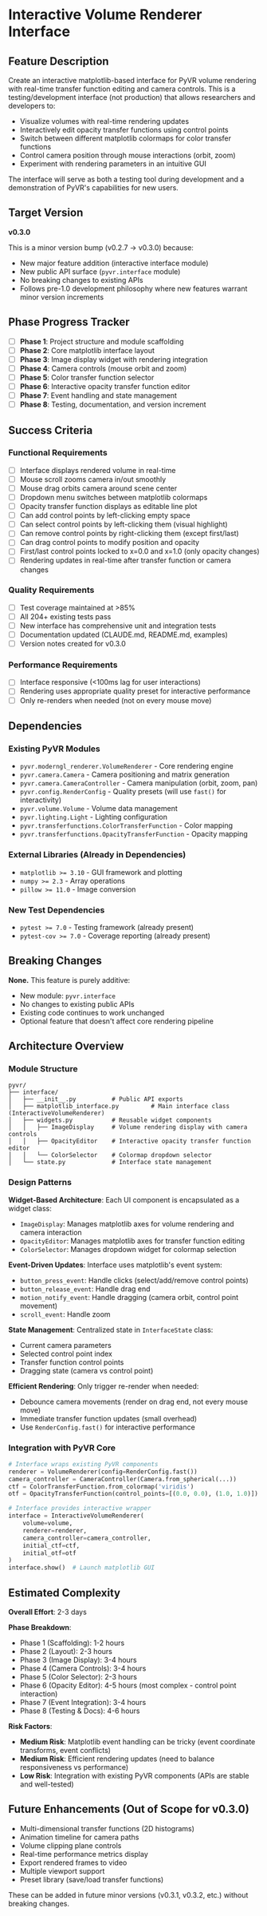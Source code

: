# Interactive Volume Renderer Interface

## Feature Description

Create an interactive matplotlib-based interface for PyVR volume rendering with real-time transfer function editing and camera controls. This is a testing/development interface (not production) that allows researchers and developers to:

- Visualize volumes with real-time rendering updates
- Interactively edit opacity transfer functions using control points
- Switch between different matplotlib colormaps for color transfer functions
- Control camera position through mouse interactions (orbit, zoom)
- Experiment with rendering parameters in an intuitive GUI

The interface will serve as both a testing tool during development and a demonstration of PyVR's capabilities for new users.

## Target Version

**v0.3.0**

This is a minor version bump (v0.2.7 → v0.3.0) because:
- New major feature addition (interactive interface module)
- New public API surface (`pyvr.interface` module)
- No breaking changes to existing APIs
- Follows pre-1.0 development philosophy where new features warrant minor version increments

## Phase Progress Tracker

- [ ] **Phase 1**: Project structure and module scaffolding
- [ ] **Phase 2**: Core matplotlib interface layout
- [ ] **Phase 3**: Image display widget with rendering integration
- [ ] **Phase 4**: Camera controls (mouse orbit and zoom)
- [ ] **Phase 5**: Color transfer function selector
- [ ] **Phase 6**: Interactive opacity transfer function editor
- [ ] **Phase 7**: Event handling and state management
- [ ] **Phase 8**: Testing, documentation, and version increment

## Success Criteria

### Functional Requirements
- [ ] Interface displays rendered volume in real-time
- [ ] Mouse scroll zooms camera in/out smoothly
- [ ] Mouse drag orbits camera around scene center
- [ ] Dropdown menu switches between matplotlib colormaps
- [ ] Opacity transfer function displays as editable line plot
- [ ] Can add control points by left-clicking empty space
- [ ] Can select control points by left-clicking them (visual highlight)
- [ ] Can remove control points by right-clicking them (except first/last)
- [ ] Can drag control points to modify position and opacity
- [ ] First/last control points locked to x=0.0 and x=1.0 (only opacity changes)
- [ ] Rendering updates in real-time after transfer function or camera changes

### Quality Requirements
- [ ] Test coverage maintained at >85%
- [ ] All 204+ existing tests pass
- [ ] New interface has comprehensive unit and integration tests
- [ ] Documentation updated (CLAUDE.md, README.md, examples)
- [ ] Version notes created for v0.3.0

### Performance Requirements
- [ ] Interface responsive (<100ms lag for user interactions)
- [ ] Rendering uses appropriate quality preset for interactive performance
- [ ] Only re-renders when needed (not on every mouse move)

## Dependencies

### Existing PyVR Modules
- `pyvr.moderngl_renderer.VolumeRenderer` - Core rendering engine
- `pyvr.camera.Camera` - Camera positioning and matrix generation
- `pyvr.camera.CameraController` - Camera manipulation (orbit, zoom, pan)
- `pyvr.config.RenderConfig` - Quality presets (will use `fast()` for interactivity)
- `pyvr.volume.Volume` - Volume data management
- `pyvr.lighting.Light` - Lighting configuration
- `pyvr.transferfunctions.ColorTransferFunction` - Color mapping
- `pyvr.transferfunctions.OpacityTransferFunction` - Opacity mapping

### External Libraries (Already in Dependencies)
- `matplotlib >= 3.10` - GUI framework and plotting
- `numpy >= 2.3` - Array operations
- `pillow >= 11.0` - Image conversion

### New Test Dependencies
- `pytest >= 7.0` - Testing framework (already present)
- `pytest-cov >= 7.0` - Coverage reporting (already present)

## Breaking Changes

**None.** This feature is purely additive:
- New module: `pyvr.interface`
- No changes to existing public APIs
- Existing code continues to work unchanged
- Optional feature that doesn't affect core rendering pipeline

## Architecture Overview

### Module Structure
```
pyvr/
├── interface/
│   ├── __init__.py          # Public API exports
│   ├── matplotlib_interface.py         # Main interface class (InteractiveVolumeRenderer)
│   ├── widgets.py           # Reusable widget components
│   │   ├── ImageDisplay     # Volume rendering display with camera controls
│   │   ├── OpacityEditor    # Interactive opacity transfer function editor
│   │   └── ColorSelector    # Colormap dropdown selector
│   └── state.py             # Interface state management
```

### Design Patterns

**Widget-Based Architecture**: Each UI component is encapsulated as a widget class:
- `ImageDisplay`: Manages matplotlib axes for volume rendering and camera interaction
- `OpacityEditor`: Manages matplotlib axes for transfer function editing
- `ColorSelector`: Manages dropdown widget for colormap selection

**Event-Driven Updates**: Interface uses matplotlib's event system:
- `button_press_event`: Handle clicks (select/add/remove control points)
- `button_release_event`: Handle drag end
- `motion_notify_event`: Handle dragging (camera orbit, control point movement)
- `scroll_event`: Handle zoom

**State Management**: Centralized state in `InterfaceState` class:
- Current camera parameters
- Selected control point index
- Transfer function control points
- Dragging state (camera vs control point)

**Efficient Rendering**: Only trigger re-render when needed:
- Debounce camera movements (render on drag end, not every mouse move)
- Immediate transfer function updates (small overhead)
- Use `RenderConfig.fast()` for interactive performance

### Integration with PyVR Core

```python
# Interface wraps existing PyVR components
renderer = VolumeRenderer(config=RenderConfig.fast())
camera_controller = CameraController(Camera.from_spherical(...))
ctf = ColorTransferFunction.from_colormap('viridis')
otf = OpacityTransferFunction(control_points=[(0.0, 0.0), (1.0, 1.0)])

# Interface provides interactive wrapper
interface = InteractiveVolumeRenderer(
    volume=volume,
    renderer=renderer,
    camera_controller=camera_controller,
    initial_ctf=ctf,
    initial_otf=otf
)
interface.show()  # Launch matplotlib GUI
```

## Estimated Complexity

**Overall Effort**: 2-3 days

**Phase Breakdown**:
- Phase 1 (Scaffolding): 1-2 hours
- Phase 2 (Layout): 2-3 hours
- Phase 3 (Image Display): 3-4 hours
- Phase 4 (Camera Controls): 3-4 hours
- Phase 5 (Color Selector): 2-3 hours
- Phase 6 (Opacity Editor): 4-5 hours (most complex - control point interaction)
- Phase 7 (Event Integration): 3-4 hours
- Phase 8 (Testing & Docs): 4-6 hours

**Risk Factors**:
- **Medium Risk**: Matplotlib event handling can be tricky (event coordinate transforms, event conflicts)
- **Medium Risk**: Efficient rendering updates (need to balance responsiveness vs performance)
- **Low Risk**: Integration with existing PyVR components (APIs are stable and well-tested)

## Future Enhancements (Out of Scope for v0.3.0)

- Multi-dimensional transfer functions (2D histograms)
- Animation timeline for camera paths
- Volume clipping plane controls
- Real-time performance metrics display
- Export rendered frames to video
- Multiple viewport support
- Preset library (save/load transfer functions)

These can be added in future minor versions (v0.3.1, v0.3.2, etc.) without breaking changes.
